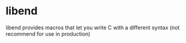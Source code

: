 # libend

libend provides macros that let you write C with a different syntax (not recommend for use in production)
